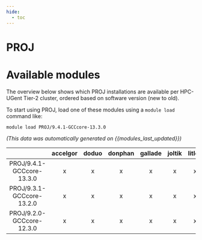 ```yaml
---
hide:
  - toc
---
```


PROJ
====

# Available modules


The overview below shows which PROJ installations are available per HPC-UGent Tier-2 cluster, ordered based on software version (new to old).

To start using PROJ, load one of these modules using a `module load` command like:

```shell
module load PROJ/9.4.1-GCCcore-13.3.0
```

*(This data was automatically generated on {{modules_last_updated}})*  

| |accelgor|doduo|donphan|gallade|joltik|litleo|shinx|
| :---: | :---: | :---: | :---: | :---: | :---: | :---: | :---: |
|PROJ/9.4.1-GCCcore-13.3.0|x|x|x|x|x|x|x|
|PROJ/9.3.1-GCCcore-13.2.0|x|x|x|x|x|x|x|
|PROJ/9.2.0-GCCcore-12.3.0|x|x|x|x|x|x|x|

